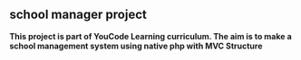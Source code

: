 ## school manager project

**This project is part of YouCode Learning curriculum. The aim is to make a school management system using native php with MVC Structure**

